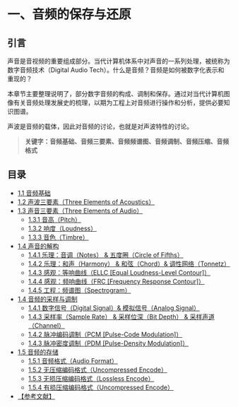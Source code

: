 
# 一、音频的保存与还原

## **引言**
声音是音视频的重要组成部分。当代计算机体系中对声音的一系列处理，被统称为数字音频技术（Digital Audio Tech）。什么是音频？音频是如何被数字化表示和重现的？

本章节主要整理说明了，部分数字音频的构成、调制和保存。通过对当代计算机图像有关音频处理发展史的梳理，以期为工程上对音频进行操作和分析，提供必要知识图谱。

声波是音频的载体，因此对音频的讨论，也就是对声波特性的讨论。

>**关键字：音频基础、音频三要素、音频频谱图、音频调制、音频压缩、音频格式**

## **目录**
* [1.1 音频基础](Docs_1_1.md)
* [1.2 声波三要素（Three Elements of Acoustics）](Docs_1_2.md)
* [1.3 声音三要素（Three Elements of Audio）](Docs_1_3.md)
	* [1.3.1 音高（Pitch）](Docs_1_3_1.md)
	* [1.3.2 响度（Loudness）](Docs_1_3_2.md)
	* [1.3.3 音色（Timbre）](Docs_1_3_3.md)
* [1.4 声音的解构](Docs_1_4.md)
	* [1.4.1 乐理：音调（Notes） & 五度圈（Circle of Fifths）](Docs_1_4_1.md)
	* [1.4.2 乐理：和声（Harmony） & 和弦（Chord）& 调性网络（Tonnetz）](Docs_1_4_2.md)
	* [1.4.3 感观：等响曲线（ELLC [Equal Loudness-Level Contour]）](Docs_1_4_3.md)
	* [1.4.4 感观：频响曲线（FRC [Frequency Response Contour]）](Docs_1_4_4.md)
	* [1.4.5 工程：频谱图（Spectrogram）](Docs_1_4_5.md)
* [1.4 音频的采样与调制]()
	* [1.4.1 数字信号（Digital Signal）& 模拟信号（Analog Signal）]()
	* [1.4.3 采样率（Sample Rate） & 采样位深（Bit Depth） & 采样声道（Channel）]()
	* [1.4.2 脉冲编码调制（PCM [Pulse-Code Modulation]）]()
	* [1.4.3 脉冲密度调制（PDM [Pulse-Density Modulation]）]()
* [1.5 音频的存储]()
	* [1.5.1 音频格式（Audio Format）]()
	* [1.5.2 无压缩编码格式（Uncompressed Encode）]()
	* [1.5.3 无损压缩编码格式（Lossless Encode）]()
	* [1.5.4 有损压缩编码格式（Uncompressed Encode）]()
* [【参考文献】](References_1.md)
